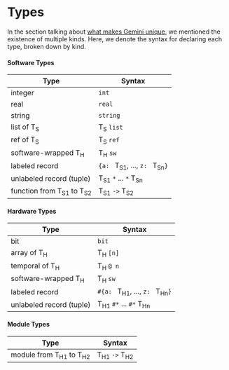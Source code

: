 # Types

In the section talking about [what makes Gemini unique](overview/unique.md), we mentioned the existence of multiple kinds. Here, we denote the syntax for declaring each type, broken down by kind.

#### Software Types

| Type        | Syntax    |
| ----------- | --------- |
| integer     | `int`     |
| real        | `real`    |
| string      | `string`  |
| list of T<sub>S</sub>   | T<sub>S</sub> `list` |
| ref of T<sub>S</sub>    | T<sub>S</sub> `ref`  |
| software-wrapped T<sub>H</sub>    | T<sub>H</sub> `sw`  |
| labeled record | `{a: ` T<sub>S1</sub>, ..., `z: ` T<sub>Sn</sub>`}` |
| unlabeled record (tuple) | T<sub>S1</sub> `*` ... `*` T<sub>Sn</sub> |
| function from T<sub>S1</sub> to T<sub>S2</sub> | T<sub>S1</sub> `->` T<sub>S2</sub> |

#### Hardware Types

| Type        | Syntax    |
| ----------- | --------- |
| bit     | `bit`     |
| array of T<sub>H</sub>   | T<sub>H</sub> `[n]` |
| temporal of T<sub>H</sub>    | T<sub>H</sub> `@ n`  |
| software-wrapped T<sub>H</sub>    | T<sub>H</sub> `sw`  |
| labeled record | `#{a: ` T<sub>H1</sub>, ..., `z: ` T<sub>Hn</sub>`}` |
| unlabeled record (tuple) | T<sub>H1</sub> `#*` ... `#*` T<sub>Hn</sub> |

#### Module Types

| Type        | Syntax    |
| ----------- | --------- |
| module from T<sub>H1</sub> to T<sub>H2</sub> | T<sub>H1</sub> `->` T<sub>H2</sub> |